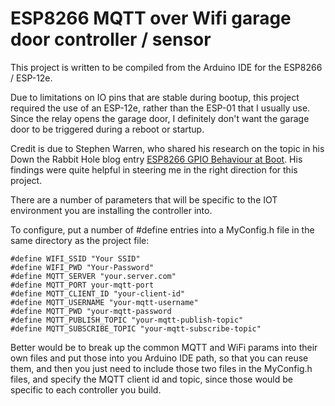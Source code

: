 # ESP8266 MQTT over Wifi garage door controller / sensor

This project is written to be compiled from the Arduino IDE for the ESP8266 / ESP-12e.

Due to limitations on IO pins that are stable during bootup, this project required the use of an ESP-12e, rather than the ESP-01 that I usually use. Since the relay opens the garage door, I definitely don't want the garage door to be triggered during a reboot or startup.

Credit is due to Stephen Warren, who shared his research on the topic in his Down the Rabbit Hole blog entry [ESP8266 GPIO Behaviour at Boot](https://rabbithole.wwwdotorg.org/2017/03/28/esp8266-gpio.html). His findings were quite helpful in steering me in the right direction for this project.

There are a number of parameters that will be specific to the IOT environment you are installing the controller into.

To configure, put a number of #define entries into a MyConfig.h file in the same directory as the project file:

```
#define WIFI_SSID "Your SSID"
#define WIFI_PWD "Your-Password"
#define MQTT_SERVER "your.server.com"
#define MQTT_PORT your-mqtt-port
#define MQTT_CLIENT_ID "your-client-id"
#define MQTT_USERNAME "your-mqtt-username"
#define MQTT_PWD "your-mqtt-password
#define MQTT_PUBLISH_TOPIC "your-mqtt-publish-topic"
#define MQTT_SUBSCRIBE_TOPIC "your-mqtt-subscribe-topic"
```

Better would be to break up the common MQTT and WiFi params into their own files and put those into you Arduino IDE path, so that you can reuse them, and then you just need to include those two files in the MyConfig.h files, and specify the MQTT client id and topic, since those would be specific to each controller you build.
